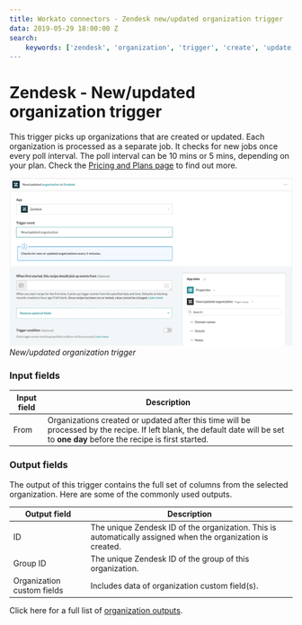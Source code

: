 ```yaml
---
title: Workato connectors - Zendesk new/updated organization trigger
data: 2019-05-29 18:00:00 Z
search:
    keywords: ['zendesk', 'organization', 'trigger', 'create', 'update, 'new']
---
```


# Zendesk - New/updated organization trigger
This trigger picks up organizations that are created or updated. Each organization is processed as a separate job. It checks for new jobs once every poll interval. The poll interval can be 10 mins or 5 mins, depending on your plan. Check the [Pricing and Plans page](https://www.workato.com/pricing?audience=general) to find out more.

![New/updated organization trigger](/assets/images/connectors/zendesk/updated-organization-trigger.png)
*New/updated organization trigger*

### Input fields
| Input field | Description |
|-------------|-------------|
| From        | Organizations created or updated after this time will be processed by the recipe. If left blank, the default date will be set to **one day** before the recipe is first started. |

### Output fields
The output of this trigger contains the full set of columns from the selected organization. Here are some of the commonly used outputs.

| Output field | Description                                                  |
|--------------|--------------------------------------------------------------|
| ID           | The unique Zendesk ID of the organization. This is automatically assigned when the organization is created. |
| Group ID     | The unique Zendesk ID of the group of this organization.     |
| Organization custom fields | Includes data of organization custom field(s). |

Click here for a full list of [organization outputs](/connectors/zendesk/organization-fields.md#organization-output-fields).

